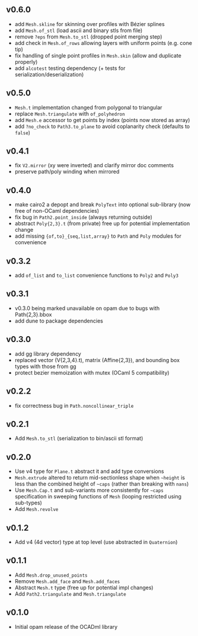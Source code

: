 ## v0.6.0

- add `Mesh.skline` for skinning over profiles with Bézier splines
- add `Mesh.of_stl` (load ascii and binary stls from file)
- remove `?eps` from `Mesh.to_stl` (dropped point merging step)
- add check in `Mesh.of_rows` allowing layers with uniform points (e.g. cone tip)
- fix handling of single point profiles in `Mesh.skin` (allow and duplicate properly)
- add `alcotest` testing dependency (+ tests for serialization/deserialization)

## v0.5.0

- `Mesh.t` implementation changed from polygonal to triangular
- replace `Mesh.triangulate` with `of_polyhedron`
- add `Mesh.e` accessor to get points by index (points now stored as array)
- add `?no_check` to `Path3.to_plane` to avoid coplanarity check (defaults to `false`)

## v0.4.1

- fix `V2.mirror` (xy were inverted) and clarify mirror doc comments
- preserve path/poly winding when mirrored

## v0.4.0

- make cairo2 a depopt and break `PolyText` into optional sub-library
 (now free of non-OCaml dependencies)
- fix bug in `Path2.point_inside` (always returning outside)
- abstract `Poly{2,3}.t` (from private) free up for potential implementation change
- add missing `{of,to}_{seq,list,array}` to `Path` and `Poly` modules for
 convenience

## v0.3.2
- add `of_list` and `to_list` convenience functions to `Poly2` and `Poly3`

## v0.3.1

- v0.3.0 being marked unavailable on opam due to bugs with Path{2,3}.bbox
- add dune to package dependencies

## v0.3.0

- add gg library dependency
- replaced vector (V{2,3,4}.t), matrix (Affine{2,3}), and bounding box types
 with those from gg
- protect bezier memoization with mutex (OCaml 5 compatibility)

## v0.2.2

- fix correctness bug in `Path.noncollinear_triple`

## v0.2.1

- Add `Mesh.to_stl` (serialization to bin/ascii stl format)

## v0.2.0
- Use v4 type for `Plane.t` abstract it and add type conversions
- `Mesh.extrude` altered to return mid-sectionless shape when `~height` is less
  than the combined height of `~caps` (rather than breaking with `nans`)
- Use `Mesh.Cap.t` and sub-variants more consistently for `~caps` specification in
  sweeping functions of `Mesh` (looping restricted using sub-types)
- Add `Mesh.revolve`

## v0.1.2
- Add v4 (4d vector) type at top level (use abstracted in `Quaternion`)

## v0.1.1
- Add `Mesh.drop_unused_points`
- Remove `Mesh.add_face` and `Mesh.add_faces`
- Abstract `Mesh.t` type (free up for potential impl changes)
- Add `Path2.triangulate` and `Mesh.triangulate`

## v0.1.0

- Initial opam release of the OCADml library
